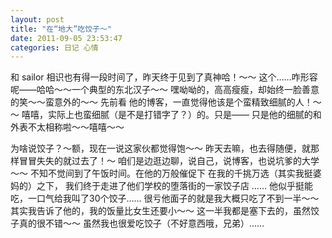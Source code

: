 ```yaml
---
layout: post 
title: "在“地大”吃饺子～"
date: 2011-09-05 23:53:47
categories: 日记 心情
---
```


和 sailor 相识也有得一段时间了，昨天终于见到了真神哈！～～
这个……咋形容呢——哈哈～～一个典型的东北汉子～～
嘿呦呦的，高高瘦瘦，却始终一脸善意的笑～～蛮意外的～～
先前看 他的博客，一直觉得他该是个蛮精致细腻的人！～～
嘻嘻，实际上也蛮细腻（是不是打错字了？）的。只是——
只是他的细腻的和外表不太相称啦～～嘻嘻～～

为啥说饺子？～额，现在一说这家伙都觉得饱～～
昨天去嘛，也去得随便，就那样冒冒失失的就过去了！～
咱们是边逛边聊，说自己，说博客，也说坑爹的大学～～
不知不觉间到了午饭时间。在他的万般催促下
在我的千挑万选（其实我挺婆妈的）之下，
我们终于走进了他们学校的堕落街的一家饺子店 ……
他似乎挺能吃，一口气给我叫了30个饺子……
很亏他面子的就是我大概只吃了不到一半～～
其实我告诉了他的，我的饭量比女生还要小～～
这一半我都是塞下去的，虽然饺子真的很不错～～
虽然我也很爱吃饺子（不好意西哦，兄弟）……
